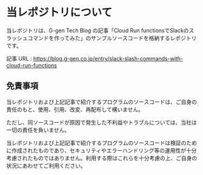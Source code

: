 # 当レポジトリについて

当レポジトリは、G-gen Tech Blog の記事「Cloud Run functionsでSlackのスラッシュコマンドを作ってみた」のサンプルソースコードを格納するレポジトリです。

記事 URL :
https://blog.g-gen.co.jp/entry/slack-slash-commands-with-cloud-run-functions

## 免責事項 

当レポジトリおよび上記記事で紹介するプログラムのソースコードは、ご自身の責任のもと、使用、引用、改変、再配布して構いません。

ただし、同ソースコードが原因で発生した不利益やトラブルについては、当社は一切の責任を負いません。

当レポジトリおよび上記記事で紹介するプログラムのソースコードは検証のために作成されたものであり、セキュリティやエラーハンドリング等の運用性が十分考慮されたものではありません。利用する際はこれらを十分考慮の上、ご自身の状況にあわせてご利用ください。

